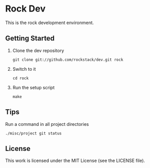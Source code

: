 Rock Dev
========

This is the rock development environment.

## Getting Started

 1. Clone the dev repository

        git clone git://github.com/rockstack/dev.git rock

 1. Switch to it

        cd rock

 1. Run the setup script

        make

## Tips

Run a command in all project directories

    ./misc/project git status

## License

This work is licensed under the MIT License (see the LICENSE file).
